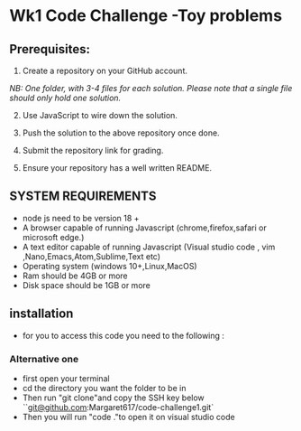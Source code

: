 # Wk1 Code Challenge -Toy problems 
## Prerequisites: 

1. Create a repository on your GitHub account. 

  _NB: One folder, with 3-4 files for each solution. Please note that a single file should only hold one solution._

2. Use JavaScript to wire down the solution.

3. Push the solution to the above repository once done.

4. Submit the repository link for grading.

5. Ensure your repository has a well written README.
## SYSTEM REQUIREMENTS
- node js need to be version 18 +
- A browser capable of running Javascript (chrome,firefox,safari or microsoft edge.)
- A text editor capable of running Javascript (Visual studio code , vim ,Nano,Emacs,Atom,Sublime,Text etc)
- Operating system (windows 10+,Linux,MacOS)
- Ram should be 4GB or more 
- Disk space should be 1GB or more 
## installation 
- for you to access this code you need to the following :

### Alternative one
- first open your terminal
- cd the directory you want the folder to be in
- Then run "git clone"and copy the SSH key below 
   ``git@github.com:Margaret617/code-challenge1.git`
- Then you will run "code ."to open it on visual studio code 

